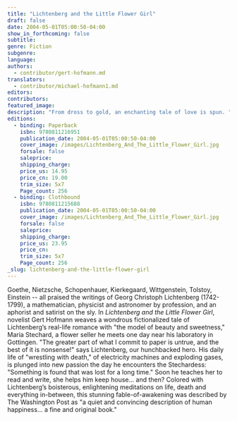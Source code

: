 ```yaml
---
title: "Lichtenberg and the Little Flower Girl"
draft: false
date: 2004-05-01T05:00:50-04:00
show_in_forthcoming: false
subtitle:
genre: Fiction
subgenre:
language:
authors:
  - contributor/gert-hofmann.md
translators:
  - contributor/michael-hofmann1.md
editors:
contributors:
featured_image:
description: "From dross to gold, an enchanting tale of love is spun. "
editions:
  - binding: Paperback
    isbn: 9780811216951
    publication_date: 2004-05-01T05:00:50-04:00
    cover_image: /images/Lichtenberg_And_The_Little_Flower_Girl.jpg
    forsale: false
    saleprice:
    shipping_charge:
    price_us: 14.95
    price_cn: 19.00
    trim_size: 5x7
    Page_count: 256
  - binding: Clothbound
    isbn: 9780811215688
    publication_date: 2004-05-01T05:00:50-04:00
    cover_image: /images/Lichtenberg_And_The_Little_Flower_Girl.jpg
    forsale: false
    saleprice:
    shipping_charge:
    price_us: 23.95
    price_cn:
    trim_size: 5x7
    Page_count: 256
_slug: lichtenberg-and-the-little-flower-girl
---
```


Goethe, Nietzsche, Schopenhauer, Kierkegaard, Wittgenstein, Tolstoy, Einstein -- all praised the writings of Georg Christoph Lichtenberg (1742-1799), a mathematician, physicist and astronomer by profession, and an aphorist and satirist on the sly. In _Lichtenberg and the Little Flower Girl_, novelist Gert Hofmann weaves a wondrous fictionalized tale of Lichtenberg’s real-life romance with "the model of beauty and sweetness," Maria Stechard, a flower seller he meets one day near his laboratory in Gottingen. "The greater part of what I commit to paper is untrue, and the best of it is nonsense!" says Lichtenberg, our hunchbacked hero. His daily life of "wrestling with death," of electricity machines and exploding gases, is plunged into new passion the day he encounters the Stechardess: "Something is found that was lost for a long time." Soon he teaches her to read and write, she helps him keep house... and then? Colored with Lichtenberg’s boisterous, enlightening meditations on life, death and everything in-between, this stunning fable-of-awakening was described by The Washington Post as "a quiet and convincing description of human happiness... a fine and original book."

